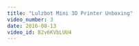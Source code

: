 ```yaml
---
title: "Lulzbot Mini 3D Printer Unboxing"
video_number: 3
date: 2016-08-13
video_id: B2v6KVbLUU4
---
```

